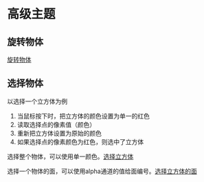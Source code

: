 # 高级主题

## 旋转物体

[旋转物体](01RotateObject.html)

## 选择物体

以选择一个立方体为例

1. 当鼠标按下时，把立方体的颜色设置为单一的红色
2. 读取选择点的像素值（颜色）
3. 重新把立方体设置为原始的颜色
4. 如果选择点的像素颜色为红色，则选中了立方体

选择整个物体，可以使用单一颜色。[选择立方体](02PickObject.html)

选择一个物体的面，可以使用alpha通道的值给面编号。[选择立方体的面](03PickFace.html)